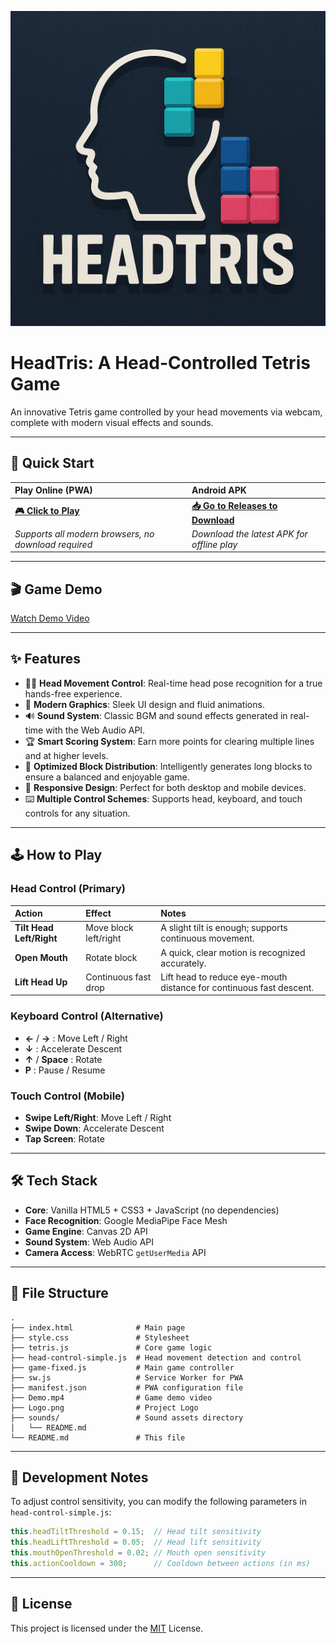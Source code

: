 ![Logo](Logo.png)

# HeadTris: A Head-Controlled Tetris Game

An innovative Tetris game controlled by your head movements via webcam, complete with modern visual effects and sounds.

---

## 🚀 Quick Start

| Play Online (PWA) | Android APK |
| :--- | :--- |
| [**🎮 Click to Play**](https://jasonydg.github.io/HeadTris/) | [**📥 Go to Releases to Download**](https://github.com/JasonYDG/HeadTris/releases) |
| *Supports all modern browsers, no download required* | *Download the latest APK for offline play* |

---

## 🎬 Game Demo

[Watch Demo Video](https://github.com/JasonYDG/HeadTris/raw/main/Demo.mp4)





---

## ✨ Features

- 👨‍💻 **Head Movement Control**: Real-time head pose recognition for a true hands-free experience.
- 🎨 **Modern Graphics**: Sleek UI design and fluid animations.
- 🔊 **Sound System**: Classic BGM and sound effects generated in real-time with the Web Audio API.
- 🏆 **Smart Scoring System**: Earn more points for clearing multiple lines and at higher levels.
- 🧱 **Optimized Block Distribution**: Intelligently generates long blocks to ensure a balanced and enjoyable game.
- 📱 **Responsive Design**: Perfect for both desktop and mobile devices.
- ⌨️ **Multiple Control Schemes**: Supports head, keyboard, and touch controls for any situation.

---

## 🕹️ How to Play

### Head Control (Primary)
| Action | Effect | Notes |
| :--- | :--- | :--- |
| **Tilt Head Left/Right** | Move block left/right | A slight tilt is enough; supports continuous movement. |
| **Open Mouth** | Rotate block | A quick, clear motion is recognized accurately. |
| **Lift Head Up** | Continuous fast drop | Lift head to reduce eye-mouth distance for continuous fast descent. |

### Keyboard Control (Alternative)
- **←** / **→** : Move Left / Right
- **↓** : Accelerate Descent
- **↑** / **Space** : Rotate
- **P** : Pause / Resume

### Touch Control (Mobile)
- **Swipe Left/Right**: Move Left / Right
- **Swipe Down**: Accelerate Descent
- **Tap Screen**: Rotate

---

## 🛠️ Tech Stack

- **Core**: Vanilla HTML5 + CSS3 + JavaScript (no dependencies)
- **Face Recognition**: Google MediaPipe Face Mesh
- **Game Engine**: Canvas 2D API
- **Sound System**: Web Audio API
- **Camera Access**: WebRTC `getUserMedia` API

---

## 📂 File Structure

```
.
├── index.html              # Main page
├── style.css               # Stylesheet
├── tetris.js               # Core game logic
├── head-control-simple.js  # Head movement detection and control
├── game-fixed.js           # Main game controller
├── sw.js                   # Service Worker for PWA
├── manifest.json           # PWA configuration file
├── Demo.mp4                # Game demo video
├── Logo.png                # Project Logo
├── sounds/                 # Sound assets directory
│   └── README.md
└── README.md               # This file
```

---

## 📝 Development Notes

To adjust control sensitivity, you can modify the following parameters in `head-control-simple.js`:

```javascript
this.headTiltThreshold = 0.15;  // Head tilt sensitivity
this.headLiftThreshold = 0.05;  // Head lift sensitivity
this.mouthOpenThreshold = 0.02; // Mouth open sensitivity
this.actionCooldown = 300;      // Cooldown between actions (in ms)
```

---

## 📄 License

This project is licensed under the [MIT](https://opensource.org/licenses/MIT) License.

